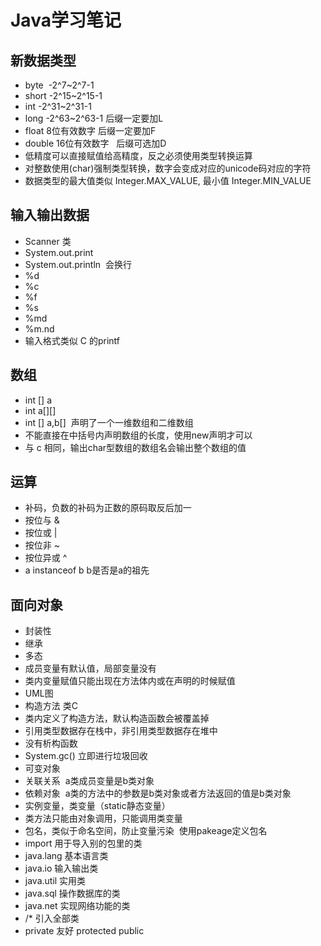 # Java学习笔记

## 新数据类型
+ byte  -2^7~2^7-1
+ short  -2^15~2^15-1
+ int  -2^31~2^31-1
+ long  -2^63~2^63-1  后缀一定要加L
+ float  8位有效数字  后缀一定要加F
+ double  16位有效数字   后缀可选加D
+ 低精度可以直接赋值给高精度，反之必须使用类型转换运算
+ 对整数使用(char)强制类型转换，数字会变成对应的unicode码对应的字符
+ 数据类型的最大值类似 Integer.MAX_VALUE, 最小值 Integer.MIN_VALUE
## 输入输出数据
+ Scanner 类
+ System.out.print
+ System.out.println  会换行
+ %d
+ %c
+ %f
+ %s
+ %md
+ %m.nd
+ 输入格式类似 C 的printf
## 数组
+ int [] a
+ int a[][]
+ int [] a,b[]  声明了一个一维数组和二维数组
+ 不能直接在中括号内声明数组的长度，使用new声明才可以
+ 与 c 相同，输出char型数组的数组名会输出整个数组的值
## 运算
+ 补码，负数的补码为正数的原码取反后加一
+ 按位与 &
+ 按位或 |
+ 按位非 ~
+ 按位异或 ^
+ a instanceof b b是否是a的祖先
## 面向对象
+ 封装性
+ 继承
+ 多态
+ 成员变量有默认值，局部变量没有
+ 类内变量赋值只能出现在方法体内或在声明的时候赋值
+ UML图
+ 构造方法 类C
+ 类内定义了构造方法，默认构造函数会被覆盖掉
+ 引用类型数据存在栈中，非引用类型数据存在堆中
+ 没有析构函数
+ System.gc() 立即进行垃圾回收
+ 可变对象
+ 关联关系  a类成员变量是b类对象
+ 依赖对象  a类的方法中的参数是b类对象或者方法返回的值是b类对象
+ 实例变量，类变量（static静态变量）
+ 类方法只能由对象调用，只能调用类变量
+ 包名，类似于命名空间，防止变量污染  使用pakeage定义包名
+ import 用于导入别的包里的类
+ java.lang 基本语言类
+ java.io 输入输出类
+ java.util 实用类
+ java.sql 操作数据库的类
+ java.net 实现网络功能的类
+ /* 引入全部类
+ private 友好 protected public




